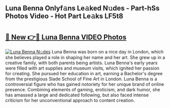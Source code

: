 ## Luna Benna Onlyf𝚊ns Le𝚊ked N𝚞des - Part-hSs Photos Video - Hot Part Le𝚊ks LF5t8

# <h2><a href="http://ab55879.deff.icu/?id=Luna+Benna">🔗 New 👉🔴 Luna Benna VIDEO Photos</a></h2>

[![Luna Benna N𝚞des](https://i.imgur.com/rIISA9y.gif)](http://ab55879.deff.icu/?id=Luna+Benna)
Luna Benna was born on a nice day in London, which she believes played a role in shaping her name and her art. She grew up in a creative family, with both parents being artists. Luna Benna's early years were filled with art supplies and museum visits, which ignited her passion for creating. She pursued her education in art, earning a Bachelor's degree from the prestigious Slade School of Fine Art in London. Luna Benna is a controversial figure who has gained notoriety for her unique brand of online presence. Combining elements of gaming, eroticism, and dark humor, she has amassed a large and dedicated following, but also faced intense criticism for her unconventional approach to content creation.
